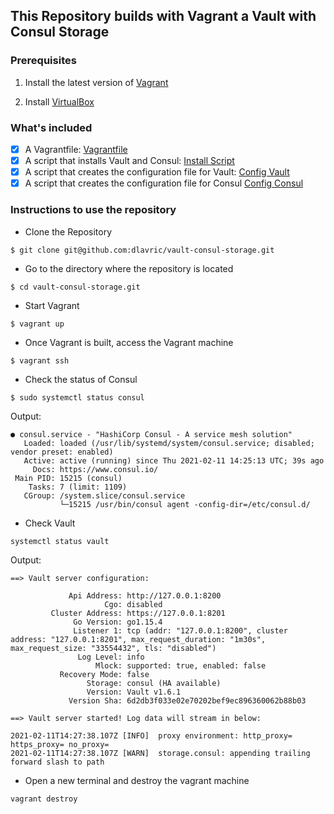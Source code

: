 ## This Repository builds with Vagrant a Vault with Consul Storage

### Prerequisites

1. Install the latest version of [Vagrant](https://www.vagrantup.com/docs/installation)

2. Install [VirtualBox](https://www.virtualbox.org/)

### What's included

- [X] A Vagrantfile: [Vagrantfile](https://github.com/dlavric/vault-consul-storage/blob/main/Vagrantfile)
- [X] A script that installs Vault and Consul: [Install Script](https://github.com/dlavric/vault-consul-storage/blob/main/scripts/install-vault-consul.sh)
- [X] A script that creates the configuration file for Vault: [Config Vault](https://github.com/dlavric/vault-consul-storage/blob/main/scripts/make-config-vault.sh)
- [X] A script that creates the configuration file for Consul [Config Consul](https://github.com/dlavric/vault-consul-storage/blob/main/scripts/make-config-consul.sh)

### Instructions to use the repository

- Clone the Repository

```shell
$ git clone git@github.com:dlavric/vault-consul-storage.git
```

- Go to the directory where the repository is located 
```shell
$ cd vault-consul-storage.git
```
- Start Vagrant
```shell
$ vagrant up
```

- Once Vagrant is built, access the Vagrant machine
```shell
$ vagrant ssh
```

- Check the status of Consul
```shell
$ sudo systemctl status consul
```

Output:
```
● consul.service - "HashiCorp Consul - A service mesh solution"
   Loaded: loaded (/usr/lib/systemd/system/consul.service; disabled; vendor preset: enabled)
   Active: active (running) since Thu 2021-02-11 14:25:13 UTC; 39s ago
     Docs: https://www.consul.io/
 Main PID: 15215 (consul)
    Tasks: 7 (limit: 1109)
   CGroup: /system.slice/consul.service
           └─15215 /usr/bin/consul agent -config-dir=/etc/consul.d/
```

- Check Vault
```shell
systemctl status vault
```

Output:
```
==> Vault server configuration:

             Api Address: http://127.0.0.1:8200
                     Cgo: disabled
         Cluster Address: https://127.0.0.1:8201
              Go Version: go1.15.4
              Listener 1: tcp (addr: "127.0.0.1:8200", cluster address: "127.0.0.1:8201", max_request_duration: "1m30s", max_request_size: "33554432", tls: "disabled")
               Log Level: info
                   Mlock: supported: true, enabled: false
           Recovery Mode: false
                 Storage: consul (HA available)
                 Version: Vault v1.6.1
             Version Sha: 6d2db3f033e02e70202bef9ec896360062b88b03

==> Vault server started! Log data will stream in below:

2021-02-11T14:27:38.107Z [INFO]  proxy environment: http_proxy= https_proxy= no_proxy=
2021-02-11T14:27:38.107Z [WARN]  storage.consul: appending trailing forward slash to path
```

- Open a new terminal and destroy the vagrant machine
```shell
vagrant destroy
```

